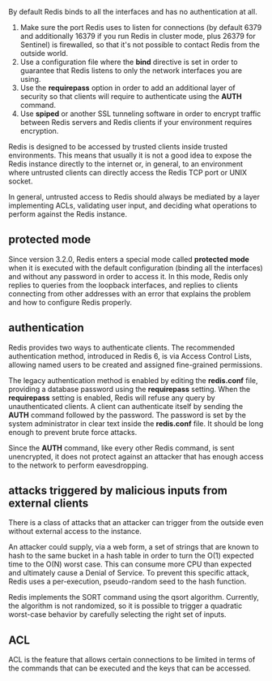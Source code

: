 By default Redis binds to all the interfaces and has no authentication at all.

1. Make sure the port Redis uses to listen for connections (by default 6379 and additionally 16379 if you run Redis in cluster mode, plus 26379 for Sentinel) is firewalled, so that it's not possible to contact Redis from the outside world.
2. Use a configuration file where the **bind** directive is set in order to guarantee that Redis listens to only the network interfaces you are using.
3. Use the **requirepass** option in order to add an additional layer of security so that clients will require to authenticate using the **AUTH** command.
4. Use **spiped** or another SSL tunneling software in order to encrypt traffic between Redis servers and Redis clients if your environment requires encryption.

Redis is designed to be accessed by trusted clients inside trusted environments. This means that usually it is not a good idea to expose the Redis instance directly to the internet or, in general, to an environment where untrusted clients can directly access the Redis TCP port or UNIX socket.

In general, untrusted access to Redis should always be mediated by a layer implementing ACLs, validating user input, and deciding what operations to perform against the Redis instance.

## protected mode
Since version 3.2.0, Redis enters a special mode called **protected mode** when it is executed with the default configuration (binding all the interfaces) and without any password in order to access it. In this mode, Redis only replies to queries from the loopback interfaces, and replies to clients connecting from other addresses with an error that explains the problem and how to configure Redis properly.

## authentication
Redis provides two ways to authenticate clients. The recommended authentication method, introduced in Redis 6, is via Access Control Lists, allowing named users to be created and assigned fine-grained permissions.

The legacy authentication method is enabled by editing the **redis.conf** file, providing a database password using the **requirepass** setting. When the **requirepass** setting is enabled, Redis will refuse any query by unauthenticated clients. A client can authenticate itself by sending the **AUTH** command followed by the password. The password is set by the system administrator in clear text inside the **redis.conf** file. It should be long enough to prevent brute force attacks.

Since the **AUTH** command, like every other Redis command, is sent unencrypted, it does not protect against an attacker that has enough access to the network to perform eavesdropping.

## attacks triggered by malicious inputs from external clients
There is a class of attacks that an attacker can trigger from the outside even without external access to the instance.

An attacker could supply, via a web form, a set of strings that are known to hash to the same bucket in a hash table in order to turn the O(1) expected time to the O(N) worst case. This can consume more CPU than expected and ultimately cause a Denial of Service. To prevent this specific attack, Redis uses a per-execution, pseudo-random seed to the hash function.

Redis implements the SORT command using the qsort algorithm. Currently, the algorithm is not randomized, so it is possible to trigger a quadratic worst-case behavior by carefully selecting the right set of inputs.

## ACL
ACL is the feature that allows certain connections to be limited in terms of the commands that can be executed and the keys that can be accessed.